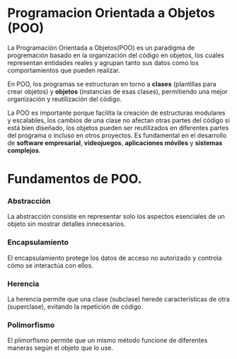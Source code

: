 # Programacion Orientada a Objetos (POO)
La Programación Orientada a Objetos(POO) es un paradigma de progremación basado en la organización del código en objetos, los cuales representan entidades reales y agrupan tanto sus datos como los comportamientos que pueden realizar.

En POO, los programas se estructuran en torno a **clases** (plantillas para crear objetos) y **objetos** (instancias de esas clases), permitiendo una mejor organización y reutilización del código.

La POO es importante porque facilita la creación de estructuras modulares y escalables, los cambios de una clase no afectan otras partes del código si está bien diseñado, los objetos pueden ser reutilizados
en diferentes partes del programa o incluso en otros proyectos. Es fundamental en el desarrollo de **software empresarial**, **videojuegos**, **aplicaciones móviles** y **sistemas complejos**.

# Fundamentos de POO.
### **Abstracción**
La abstracción consiste en representar solo los aspectos esenciales de un objeto sin mostrar detalles innecesarios.

### **Encapsulamiento**
El encapsulamiento protege los datos de acceso no autorizado y controla cómo se interactúa con ellos.

### **Herencia**
La herencia permite que una clase (subclase) herede características de otra (superclase), evitando la repetición de código.

### **Polimorfismo**
El plimorfismo permite que un mismo método funcione de diferentes maneras según el objeto que lo use.
